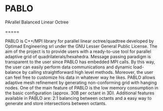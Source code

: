 PABLO
=====

PArallel Balanced Linear Octree

=====

PABLO is C++/MPI library for parallel linear octree/quadtree developed by Optimad Engineering srl under the GNU Lesser General Public License. 
The aim of the project is to provide users with a ready-to-use tool for parallel adaptive grid of quadrilaterals/hexahedra. 
Message passing paradigm is transparent to the user since PABLO has embedded MPI calls. By this way, the user can easily perform data communications and dynamic load-balance by calling straightforward high level methods. 
Moreover, the user can feel free to customize his data in whatever way he likes. 
PABLO allows adaptive mesh refinement by generating non-conforming grid with hanging nodes. 
One of the main feature of PABLO is the low memory consumption in the basic configuration (approx. 30B per octant in 3D). 
Additional features available in PABLO are: 2:1 balancing between octants and a easy way to generate and store intersections between octants.